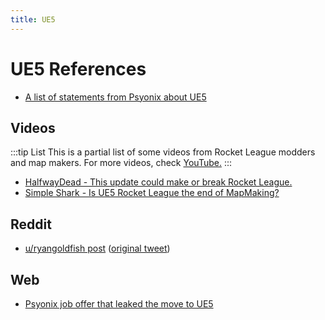 ```yaml
---
title: UE5
---
```


# UE5 References

* [A list of statements from Psyonix about UE5](psyonix.html#statements-about-ue5)

## Videos

:::tip List
This is a partial list of some videos from Rocket League modders and map makers. For more videos, check [YouTube.](https://www.youtube.com/results?search_query=rocket+league+ue5)
:::

* [HalfwayDead - This update could make or break Rocket League.](https://www.youtube.com/watch?v=h_UbuSrVrgI)
* [Simple Shark - Is UE5 Rocket League the end of MapMaking?](https://www.youtube.com/watch?v=C0rjpmjT2q0)

## Reddit

* [u/ryangoldfish post](https://www.reddit.com/r/RocketLeague/comments/p7oyyf/rocket_league_moving_to_unreal_engine_5_confirmed/) ([original tweet](https://twitter.com/GoldfishRL/status/1428479509905424392))

## Web

* [Psyonix job offer that leaked the move to UE5](https://epicgames.wd5.myworkdayjobs.com/en-US/Psyonix_Careers/job/San-Diego-CA/Marketing-Copywriter_R5008)
